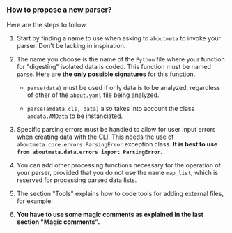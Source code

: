 ### How to propose a new parser?

Here are the steps to follow.

  1. Start by finding a name to use when asking to `aboutmeta` to invoke your parser. Don't be lacking in inspiration.

  1. The name you choose is the name of the `Python` file where your function for "digesting" isolated data is coded. This function must be named `parse`. Here are **the only possible signatures** for this function.

     + `parse(data)` must be used if only data is to be analyzed, regardless of other of the `about.yaml` file being analyzed.

     + `parse(amdata_cls, data)` also takes into account the class `amdata.AMData` to be instanciated.

  1. Specific parsing errors must be handled to allow for user input errors when creating data with the CLI. This needs the use of `aboutmeta.core.errors.ParsingError` exception class. **It is best to use `from aboutmeta.data.errors import ParsingError`.**

  1. You can add other processing functions necessary for the operation of your parser, provided that you do not use the name `map_list`, which is reserved for processing parsed data lists.

  1. The section "Tools" explains how to code tools for adding external files, for example.

  1. **You have to use some magic comments as explained in the last section "Magic comments".**
